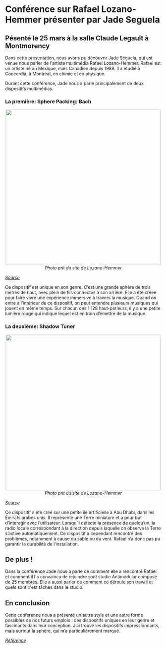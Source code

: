 # Conférence sur Rafael Lozano-Hemmer présenter par Jade Seguela 

## Pésenté le 25 mars à la salle Claude Legault à Montmorency

Dans cette présentation, nous avons pu découvrir Jade Seguela, qui est venue nous parler de l'artiste multimédia Rafael Lozano-Hemmer.
Rafael est un artiste né au Mexique, mais Canadien depuis 1989. Il a étudié à Concordia, à Montréal, en chimie et en physique.

Durant cette conférence, Jade nous a parlé principalement de deux dispositifs multimédias.

### La première: Sphere Packing: Bach

<p align="center">
  <img src="./photos/sphere.jpg" width="500px"><br>
  <i>Photo prit du site de Lozano-Hemmer</i>
</p>

 *[Source](https://www.lozano-hemmer.com/sphere_packing_bach.php)*

Ce dispositif est unique en son genre. C’est une grande sphère de trois mètres de haut, avec plein de fils connectés à son arrière.
Elle a été créée pour faire vivre une expérience immersive à travers la musique. Quand on entre à l’intérieur de ce dispositif, on peut entendre plusieurs musiques qui jouent en même temps.
Sur chacun des 1 128 haut-parleurs, il y a une petite lumière rouge qui indique lequel est en train d’émettre de la musique.


### La deuxième: Shadow Tuner
<p align="center">
  <img src="./photos/shadow_tuner.jpg" width="500px"><br>
  <i>Photo prit du site de Lozano-Hemmer</i>
</p>

*[Source](https://www.lozano-hemmer.com/shadow_tuner.php)*

Ce dispositif a été créé sur une petite île artificielle à Abu Dhabi, dans les Émirats arabes unis.
Il représente une Terre miniature et a pour but d’interagir avec l’utilisateur. Lorsqu’il détecte la présence de quelqu’un, la radio locale correspondant à la direction depuis laquelle on observe la Terre s’active automatiquement.
Ce dispositif a cependant rencontré des problèmes, notamment à cause du sable ou du vent. Rafael n’a donc pas pu garantir la durabilité de l’installation.

## De plus !
Dans la conférence Jade nous a parlé de comment elle a rencontré Rafael et comment il l'a convaincu de rejoindre sont studio Antimodular composé de 25 membres.
Elle a aussi parler de comment ce déroule son travail et quels sont c'est tâches dans le studio.

## En conclusion
Cette conférence nous a présenté un autre style et une autre forme possibles de nos futurs emplois : des dispositifs uniques en leur genre et fascinants dans leur conception.
J’ai trouvé les dispositifs impressionnants, mais surtout la sphère, qui m’a particulièrement marqué.

*[Référence](https://www.lozano-hemmer.com)*
